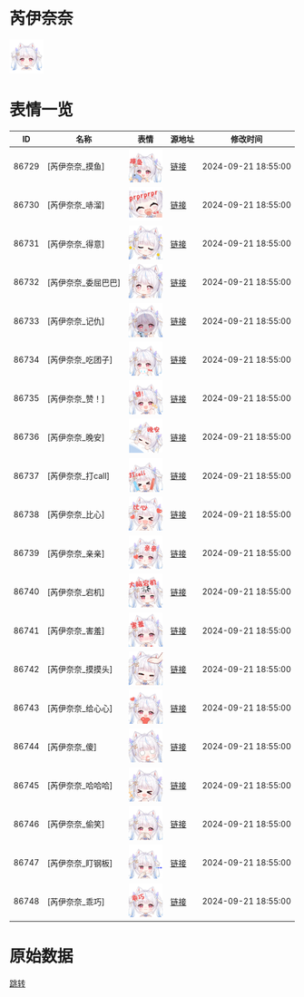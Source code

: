 # 芮伊奈奈

<img src="./cover.png" height="60" alt="cover" />

# 表情一览

|ID|名称|表情|源地址|修改时间|
|----|----|----|----|----|
|86729|[芮伊奈奈_摸鱼]|<img src="./pic/086729_%5B芮伊奈奈_摸鱼%5D.png" height="60" alt="摸鱼"/>|[链接](https://i0.hdslb.com/bfs/garb/fb8bd434f0b9fd64e5c158d02b0d76fcb3423a36.png)|2024-09-21 18:55:00|
|86730|[芮伊奈奈_哧溜]|<img src="./pic/086730_%5B芮伊奈奈_哧溜%5D.png" height="60" alt="哧溜"/>|[链接](https://i0.hdslb.com/bfs/garb/670b6d10b563c7a8b960e1c402f31da4c9cd2b0f.png)|2024-09-21 18:55:00|
|86731|[芮伊奈奈_得意]|<img src="./pic/086731_%5B芮伊奈奈_得意%5D.png" height="60" alt="得意"/>|[链接](https://i0.hdslb.com/bfs/garb/487061bd511074332543965518d83b50699ce78b.png)|2024-09-21 18:55:00|
|86732|[芮伊奈奈_委屈巴巴]|<img src="./pic/086732_%5B芮伊奈奈_委屈巴巴%5D.png" height="60" alt="委屈巴巴"/>|[链接](https://i0.hdslb.com/bfs/garb/be12951c19b581720f1f5b71670f06e5a94a77df.png)|2024-09-21 18:55:00|
|86733|[芮伊奈奈_记仇]|<img src="./pic/086733_%5B芮伊奈奈_记仇%5D.png" height="60" alt="记仇"/>|[链接](https://i0.hdslb.com/bfs/garb/30546efd8c0a76930c0216ad607b7654b3dedfe3.png)|2024-09-21 18:55:00|
|86734|[芮伊奈奈_吃团子]|<img src="./pic/086734_%5B芮伊奈奈_吃团子%5D.png" height="60" alt="吃团子"/>|[链接](https://i0.hdslb.com/bfs/garb/2b746cbcb6753160288ba47190e0401c584a8e2c.png)|2024-09-21 18:55:00|
|86735|[芮伊奈奈_赞！]|<img src="./pic/086735_%5B芮伊奈奈_赞！%5D.png" height="60" alt="赞！"/>|[链接](https://i0.hdslb.com/bfs/garb/ee9a16fa12dc18e0e6104d6b2dd2841d9a5f3fce.png)|2024-09-21 18:55:00|
|86736|[芮伊奈奈_晚安]|<img src="./pic/086736_%5B芮伊奈奈_晚安%5D.png" height="60" alt="晚安"/>|[链接](https://i0.hdslb.com/bfs/garb/97fb5dfc5d977eb2d18e7e2d714a8bccfa94d9f4.png)|2024-09-21 18:55:00|
|86737|[芮伊奈奈_打call]|<img src="./pic/086737_%5B芮伊奈奈_打call%5D.png" height="60" alt="打call"/>|[链接](https://i0.hdslb.com/bfs/garb/ed1bcec403674caa05e7d4cd79f51067c50f6b51.png)|2024-09-21 18:55:00|
|86738|[芮伊奈奈_比心]|<img src="./pic/086738_%5B芮伊奈奈_比心%5D.png" height="60" alt="比心"/>|[链接](https://i0.hdslb.com/bfs/garb/03e54b283a521705f6a04bbb8bcb0101df27c773.png)|2024-09-21 18:55:00|
|86739|[芮伊奈奈_亲亲]|<img src="./pic/086739_%5B芮伊奈奈_亲亲%5D.png" height="60" alt="亲亲"/>|[链接](https://i0.hdslb.com/bfs/garb/b1275df0ae0e7de32494acadbb9c366b25e0e106.png)|2024-09-21 18:55:00|
|86740|[芮伊奈奈_宕机]|<img src="./pic/086740_%5B芮伊奈奈_宕机%5D.png" height="60" alt="宕机"/>|[链接](https://i0.hdslb.com/bfs/garb/75562f82192b7e97297b303b0005de6c7a67a9f4.png)|2024-09-21 18:55:00|
|86741|[芮伊奈奈_害羞]|<img src="./pic/086741_%5B芮伊奈奈_害羞%5D.png" height="60" alt="害羞"/>|[链接](https://i0.hdslb.com/bfs/garb/82149735ff6037b455976e285a141e669293f218.png)|2024-09-21 18:55:00|
|86742|[芮伊奈奈_摸摸头]|<img src="./pic/086742_%5B芮伊奈奈_摸摸头%5D.png" height="60" alt="摸摸头"/>|[链接](https://i0.hdslb.com/bfs/garb/350c5074788a4ea1b86e62c2aaa3793c4132bc7c.png)|2024-09-21 18:55:00|
|86743|[芮伊奈奈_给心心]|<img src="./pic/086743_%5B芮伊奈奈_给心心%5D.png" height="60" alt="给心心"/>|[链接](https://i0.hdslb.com/bfs/garb/bd188c9f91f3f68e26a100b00b874313f5667a79.png)|2024-09-21 18:55:00|
|86744|[芮伊奈奈_傻]|<img src="./pic/086744_%5B芮伊奈奈_傻%5D.png" height="60" alt="傻"/>|[链接](https://i0.hdslb.com/bfs/garb/750dfec9dd228d7f04e4572d324d5bcb13b2b8de.png)|2024-09-21 18:55:00|
|86745|[芮伊奈奈_哈哈哈]|<img src="./pic/086745_%5B芮伊奈奈_哈哈哈%5D.png" height="60" alt="哈哈哈"/>|[链接](https://i0.hdslb.com/bfs/garb/0f800efaa9e53c4b1e39ae10bf1e75f04569bad6.png)|2024-09-21 18:55:00|
|86746|[芮伊奈奈_偷笑]|<img src="./pic/086746_%5B芮伊奈奈_偷笑%5D.png" height="60" alt="偷笑"/>|[链接](https://i0.hdslb.com/bfs/garb/256e0627302bdac5ef5c830bfe87b34097910804.png)|2024-09-21 18:55:00|
|86747|[芮伊奈奈_盯钢板]|<img src="./pic/086747_%5B芮伊奈奈_盯钢板%5D.png" height="60" alt="盯钢板"/>|[链接](https://i0.hdslb.com/bfs/garb/405ad2e716d76c4c3f012a8d298f60763c6a60d2.png)|2024-09-21 18:55:00|
|86748|[芮伊奈奈_乖巧]|<img src="./pic/086748_%5B芮伊奈奈_乖巧%5D.png" height="60" alt="乖巧"/>|[链接](https://i0.hdslb.com/bfs/garb/c82f4dbba286024e74edb0c057a4d88decce03c6.png)|2024-09-21 18:55:00|

# 原始数据

[跳转](./raw.json)

